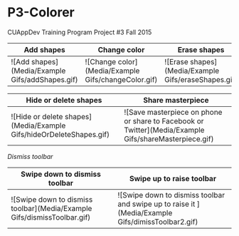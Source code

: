 # P3-Colorer
CUAppDev Training Program Project #3 Fall 2015


Add shapes | Change color | Erase shapes
--- | --- | ---
![Add shapes](Media/Example Gifs/addShapes.gif) | ![Change color](Media/Example Gifs/changeColor.gif) | ![Erase shapes](Media/Example Gifs/eraseShapes.gif)

Hide or delete shapes | Share masterpiece
--- | --- 
![Hide or delete shapes](Media/Example Gifs/hideOrDeleteShapes.gif) | ![Save masterpiece on phone or share to Facebook or Twitter](Media/Example Gifs/shareMasterpiece.gif)

*Dismiss toolbar*

Swipe down to dismiss toolbar | Swipe up to raise toolbar
--- | --- 
![Swipe down to dismiss toolbar](Media/Example Gifs/dismissToolbar.gif) | ![Swipe down to dismiss toolbar and swipe up to raise it ](Media/Example Gifs/dimissToolbar2.gif)
